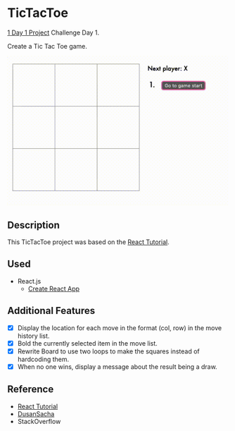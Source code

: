 # TicTacToe

[1 Day 1 Project](https://github.com/bugxvii/OneDay_OneProject) Challenge Day 1.

Create a Tic Tac Toe game.

![TTT demo](./ttt.gif)

## Description
This TicTacToe project was based on the [React Tutorial](https://reactjs.org/tutorial/tutorial.html#picking-a-key).

## Used

- React.js
  + [Create React App](https://github.com/facebook/create-react-app)

## Additional Features
- [x] Display the location for each move in the format (col, row) in the move history list.
- [x] Bold the currently selected item in the move list.
- [x] Rewrite Board to use two loops to make the squares instead of hardcoding them.
- [x] When no one wins, display a message about the result being a draw.

## Reference
- [React Tutorial](https://reactjs.org/tutorial/tutorial.html#picking-a-key)
- [DusanSacha](https://github.com/DusanSacha/react-fb-tutorial)
- StackOverflow
